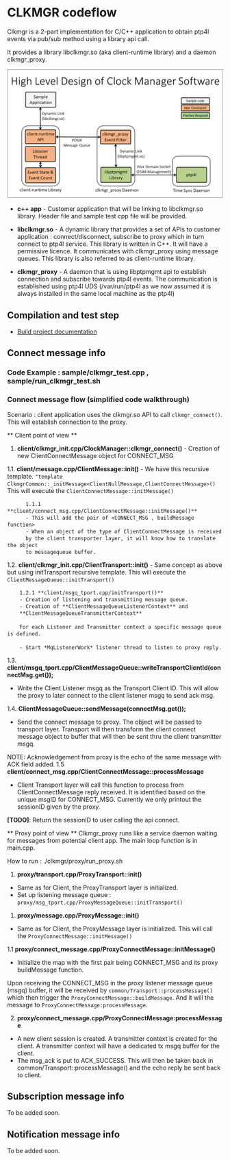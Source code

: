 <!-- SPDX-License-Identifier: GFDL-1.3-no-invariants-or-later
     SPDX-FileCopyrightText: Copyright © 2024 Intel Corporation. -->
# CLKMGR codeflow

Clkmgr is a 2-part implementation for C/C++ application to obtain
ptp4l events via pub/sub method using a library api call.

It provides a library libclkmgr.so (aka client-runtime library) and a daemon
clkmgr_proxy.

![High Level Design of Clock Manager Library](./image/hld_clock_mgr.png)

* **c++ app** - Customer application that will be linking to libclkmgr.so library. Header file and sample test cpp file will be provided.

* **libclkmgr.so** - A dynamic library that provides a set of APIs to customer application : connect/disconnect, subscribe to proxy which in turn connect to ptp4l service.
This library is written in C++. It will have a permissive licence. It communicates with clkmgr_proxy using message queues.
This library is also referred to as client-runtime library.

* **clkmgr_proxy** - A daemon that is using libptpmgmt api to establish connection and subscribe towards ptp4l events. The communication is established using ptp4l UDS (/var/run/ptp4l as we now assumed it is always installed in the same local machine as the ptp4l)

## Compilation and test step
* [Build project documentation](./TEST_clkmgr.md)

## Connect message info

### Code Example : sample/clkmgr_test.cpp , sample/run_clkmgr_test.sh

### Connect message flow (simplified code walkthrough)

Scenario : client application uses the clkmgr.so API to call `clkmgr_connect()`.
This will establish connection to the proxy.

** Client point of view **

1. **client/clkmgr_init.cpp/ClockManager::clkmgr_connect()**
        - Creation of new ClientConnectMessage object for CONNECT_MSG

1.1. **client/message.cpp/ClientMessage::init()**
        - We have this recursive template.
          `"template ClkmgrCommon::_initMessage<ClientNullMessage,ClientConnectMessage>()`
          This will execute the `ClientConnectMessage::initMessage()`

          1.1.1 **client/connect_msg.cpp/ClientConnectMessage::initMessage()**
          - This will add the pair of <CONNECT_MSG , buildMessage function>
          - When an object of the type of ClientConnectMessage is received
          by the client transporter layer, it will know how to translate the object
          to messagequeue buffer.

1.2. **client/clkmgr_init.cpp/ClientTransport::init()**
        - Same concept as above but using initTransport recursive template.
        This will execute the `ClientMessageQueue::initTransport()`

        1.2.1 **client/msgq_tport.cpp/initTransport()**
        - Creation of listening and transmitting message queue.
        - Creation of **ClientMessageQueueListenerContext** and
        **ClientMessageQueueTransmitterContext**

        For each Listener and Transmitter context a specific message queue is defined.

        - Start *MqListenerWork* listener thread to listen to proxy reply.

1.3. **client/msgq_tport.cpp/ClientMessageQueue::writeTransportClientId(connectMsg.get());**
- Write the Client Listener msgq as the Transport Client ID.
This will allow the proxy to later connect to the client listener msgq to send ack msg.

1.4. **ClientMessageQueue::sendMessage(connectMsg.get());**
- Send the connect message to proxy. The object will be passed to transport layer.
Transport will then transform the client connect message object to buffer that
will then be sent thru the client transmitter msgq.

NOTE: Acknowledgement from proxy is the echo of the same message with ACK field added.
1.5 **client/connect_msg.cpp/ClientConnectMessage::processMessage**
- Client Transport layer will call this function to process from ClientConnectMessage reply received.
It is identified based on the unique msgID for CONNECT_MSG.
Currently we only printout the sessionID given by the proxy.

**[TODO]**: Return the sessionID to user calling the api connect.

** Proxy point of view **
Clkmgr_proxy runs like a service daemon waiting for messages from potential client app.
The main loop function is in main.cpp.

How to run : ./clkmgr/proxy/run_proxy.sh

1. **proxy/transport.cpp/ProxyTransport::init()**
- Same as for Client, the ProxyTransport layer is initialized.
- Set up listening message queue : `proxy/msg_tport.cpp/ProxyMessageQueue::initTransport()`

1. **proxy/message.cpp/ProxyMessage::init()**
- Same as for Client, the ProxyMessage layer is initialized.
This will call the `ProxyConnectMessage::initMessage()`

1.1 **proxy/connect_message.cpp/ProxyConnectMessage::initMessage()**
- Initialize the map with the first pair being CONNECT_MSG and its proxy buildMessage function.

Upon receiving the CONNECT_MSG in the proxy listener message queue (msgq) buffer, it will be received by `common/Transport::processMessage()`
which then trigger the `ProxyConnectMessage::buildMessage`.
And it will the message to `ProxyConnectMessage:processMessage`.

2. **proxy/connect_message.cpp/ProxyConnectMessage:processMessage**
- A new client session is created. A transmitter context is created for the client.
A transmitter context will have a dedicated tx msgq buffer for the client.
- The msg_ack is put to ACK_SUCCESS. This will then be taken back in
common/Transport::processMessage() and the echo reply be sent back to client.

## Subscription message info
To be added soon.

## Notification message info
To be added soon.
